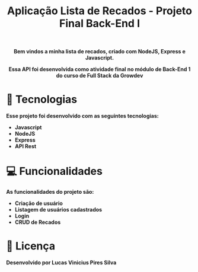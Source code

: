 <h1 align="center"><b> Aplicação Lista de Recados - Projeto Final Back-End I </h1>

<br>
<p align="center"> Bem vindos a minha lista de recados, criado com NodeJS, Express e Javascript. </p>
<p align="center"> Essa API foi desenvolvida como atividade final no módulo de Back-End 1 do curso
de Full Stack da Growdev</p>

# 🚀 Tecnologias

Esse projeto foi desenvolvido com as seguintes tecnologias:

-   Javascript
-   NodeJS
-   Express
-   API Rest

# 💻 Funcionalidades

As funcionalidades do projeto são:

-   Criação de usuário
-   Listagem de usuários cadastrados
-   Login
-   CRUD de Recados


# 📝 Licença

Desenvolvido por Lucas Vinicius Pires Silva
